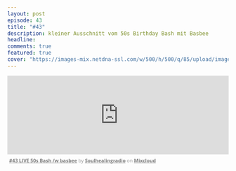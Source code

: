 ```yaml
---
layout: post
episode: 43
title: "#43"
description: kleiner Ausschnitt vom 50s Birthday Bash mit Basbee
headline:
comments: true
featured: true
cover: "https://images-mix.netdna-ssl.com/w/500/h/500/q/85/upload/images/extaudio/ea38e072-ff71-49f0-b0ff-7ede01a66e91.jpg"
---
```


<iframe width="100%" height="180" src="https://www.mixcloud.com/widget/iframe/?embed_type=widget_standard&amp;embed_uuid=494bebc3-1ddd-48cf-a161-ea751c13279c&amp;feed=https%3A%2F%2Fwww.mixcloud.com%2Fsoulhealingradio%2F43-live-50s-bash-w-basbee%2F&amp;hide_cover=1&amp;hide_tracklist=1&amp;replace=0" frameborder="0"></iframe><div style="clear: both; height: 3px; width: auto;"></div><p style="display: block; font-size: 11px; font-family: 'Open Sans', Helvetica, Arial, sans-serif; margin: 0px; padding: 3px 4px; color: rgb(153, 153, 153); width: auto;"><a href="https://www.mixcloud.com/soulhealingradio/43-live-50s-bash-w-basbee/?utm_source=widget&amp;utm_medium=web&amp;utm_campaign=base_links&amp;utm_term=resource_link" target="_blank" style="color:#808080; font-weight:bold;">#43 LIVE 50s Bash /w basbee</a><span> by </span><a href="https://www.mixcloud.com/soulhealingradio/?utm_source=widget&amp;utm_medium=web&amp;utm_campaign=base_links&amp;utm_term=profile_link" target="_blank" style="color:#808080; font-weight:bold;">Soulhealingradio</a><span> on </span><a href="https://www.mixcloud.com/?utm_source=widget&amp;utm_medium=web&amp;utm_campaign=base_links&amp;utm_term=homepage_link" target="_blank" style="color:#808080; font-weight:bold;"> Mixcloud</a></p><div style="clear: both; height: 3px; width: auto;"></div>
